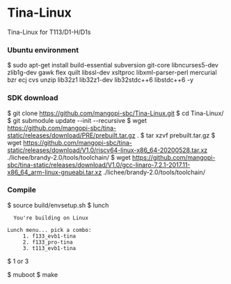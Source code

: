 # Tina-Linux
Tina-Linux for T113/D1-H/D1s



### Ubuntu environment 
  $ sudo apt-get install build-essential subversion git-core libncurses5-dev zlib1g-dev gawk flex quilt libssl-dev xsltproc libxml-parser-perl mercurial bzr ecj cvs unzip lib32z1 lib32z1-dev lib32stdc++6 libstdc++6 -y

### SDK download
  $ git clone  https://github.com/mangopi-sbc/Tina-Linux.git
  $ cd Tina-Linux/
  $ git submodule update --init --recursive
  $ wget https://github.com/mangopi-sbc/tina-static/releases/download/PRE/prebuilt.tar.gz .
  $ tar xzvf prebuilt.tar.gz
  $ wget https://github.com/mangopi-sbc/tina-static/releases/download/V1.0/riscv64-linux-x86_64-20200528.tar.xz ./lichee/brandy-2.0/tools/toolchain/
  $ wget https://github.com/mangopi-sbc/tina-static/releases/download/V1.0/gcc-linaro-7.2.1-2017.11-x86_64_arm-linux-gnueabi.tar.xz ./lichee/brandy-2.0/tools/toolchain/
 
 
### Compile
  $ source build/envsetup.sh
  $ lunch
``` 
  You're building on Linux

Lunch menu... pick a combo:
     1. f133_evb1-tina
     2. f133_pro-tina
     3. t113_evb1-tina
``` 
  $ 1 or 3
  
  $ muboot
  $ make
